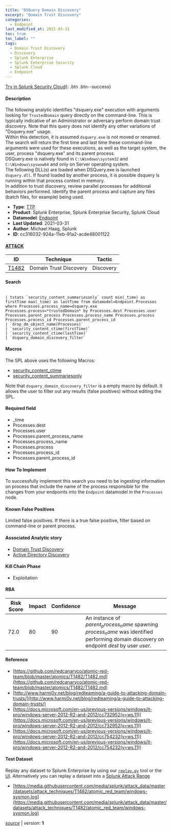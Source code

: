 ```yaml
---
title: "DSQuery Domain Discovery"
excerpt: "Domain Trust Discovery"
categories:
  - Endpoint
last_modified_at: 2021-03-31
toc: true
toc_label: ""
tags:
  - Domain Trust Discovery
  - Discovery
  - Splunk Enterprise
  - Splunk Enterprise Security
  - Splunk Cloud
  - Endpoint
---
```




[Try in Splunk Security Cloud](https://www.splunk.com/en_us/cyber-security.html){: .btn .btn--success}

#### Description

The following analytic identifies &#34;dsquery.exe&#34; execution with arguments looking for `TrustedDomain` query directly on the command-line. This is typically indicative of an Administrator or adversary perform domain trust discovery. Note that this query does not identify any other variations of &#34;Dsquery.exe&#34; usage.\
Within this detection, it is assumed `dsquery.exe` is not moved or renamed.\
The search will return the first time and last time these command-line arguments were used for these executions, as well as the target system, the user, process &#34;dsquery.exe&#34; and its parent process.\
DSQuery.exe is natively found in `C:\Windows\system32` and `C:\Windows\syswow64` and only on Server operating system.\
The following DLL(s) are loaded when DSQuery.exe is launched `dsquery.dll`. If found loaded by another process, it is possible dsquery is running within that process context in memory.\
In addition to trust discovery, review parallel processes for additional behaviors performed. Identify the parent process and capture any files (batch files, for example) being used.

- **Type**: [TTP](https://github.com/splunk/security_content/wiki/Detection-Analytic-Types)
- **Product**: Splunk Enterprise, Splunk Enterprise Security, Splunk Cloud
- **Datamodel**: [Endpoint](https://docs.splunk.com/Documentation/CIM/latest/User/Endpoint)
- **Last Updated**: 2021-03-31
- **Author**: Michael Haag, Splunk
- **ID**: cc316032-924a-11eb-91a2-acde48001122


#### [ATT&CK](https://attack.mitre.org/)

| ID             | Technique        |  Tactic             |
| -------------- | ---------------- |-------------------- |
| [T1482](https://attack.mitre.org/techniques/T1482/) | Domain Trust Discovery | Discovery |

#### Search

```

| tstats `security_content_summariesonly` count min(_time) as firstTime max(_time) as lastTime from datamodel=Endpoint.Processes where Processes.process_name=dsquery.exe Processes.process=*trustedDomain* by Processes.dest Processes.user Processes.parent_process Processes.process_name Processes.process Processes.process_id Processes.parent_process_id 
| `drop_dm_object_name(Processes)` 
| `security_content_ctime(firstTime)` 
| `security_content_ctime(lastTime)` 
| `dsquery_domain_discovery_filter`
```

#### Macros
The SPL above uses the following Macros:
* [security_content_ctime](https://github.com/splunk/security_content/blob/develop/macros/security_content_ctime.yml)
* [security_content_summariesonly](https://github.com/splunk/security_content/blob/develop/macros/security_content_summariesonly.yml)

Note that `dsquery_domain_discovery_filter` is a empty macro by default. It allows the user to filter out any results (false positives) without editing the SPL.

#### Required field
* _time
* Processes.dest
* Processes.user
* Processes.parent_process_name
* Processes.process_name
* Processes.process
* Processes.process_id
* Processes.parent_process_id


#### How To Implement
To successfully implement this search you need to be ingesting information on process that include the name of the process responsible for the changes from your endpoints into the `Endpoint` datamodel in the `Processes` node.

#### Known False Positives
Limited false positives. If there is a true false positive, filter based on command-line or parent process.

#### Associated Analytic story
* [Domain Trust Discovery](/stories/domain_trust_discovery)
* [Active Directory Discovery](/stories/active_directory_discovery)


#### Kill Chain Phase
* Exploitation



#### RBA

| Risk Score  | Impact      | Confidence   | Message      |
| ----------- | ----------- |--------------|--------------|
| 72.0 | 80 | 90 | An instance of $parent_process_name$ spawning $process_name$ was identified performing domain discovery on endpoint $dest$ by user $user$. |




#### Reference

* [https://github.com/redcanaryco/atomic-red-team/blob/master/atomics/T1482/T1482.md](https://github.com/redcanaryco/atomic-red-team/blob/master/atomics/T1482/T1482.md)
* [http://www.harmj0y.net/blog/redteaming/a-guide-to-attacking-domain-trusts/](http://www.harmj0y.net/blog/redteaming/a-guide-to-attacking-domain-trusts/)
* [https://docs.microsoft.com/en-us/previous-versions/windows/it-pro/windows-server-2012-R2-and-2012/cc732952(v=ws.11)](https://docs.microsoft.com/en-us/previous-versions/windows/it-pro/windows-server-2012-R2-and-2012/cc732952(v=ws.11))
* [https://docs.microsoft.com/en-us/previous-versions/windows/it-pro/windows-server-2012-R2-and-2012/cc754232(v=ws.11)](https://docs.microsoft.com/en-us/previous-versions/windows/it-pro/windows-server-2012-R2-and-2012/cc754232(v=ws.11))



#### Test Dataset
Replay any dataset to Splunk Enterprise by using our [`replay.py`](https://github.com/splunk/attack_data#using-replaypy) tool or the [UI](https://github.com/splunk/attack_data#using-ui).
Alternatively you can replay a dataset into a [Splunk Attack Range](https://github.com/splunk/attack_range#replay-dumps-into-attack-range-splunk-server)

* [https://media.githubusercontent.com/media/splunk/attack_data/master/datasets/attack_techniques/T1482/atomic_red_team/windows-sysmon.log](https://media.githubusercontent.com/media/splunk/attack_data/master/datasets/attack_techniques/T1482/atomic_red_team/windows-sysmon.log)



[*source*](https://github.com/splunk/security_content/tree/develop/detections/endpoint/dsquery_domain_discovery.yml) \| *version*: **1**